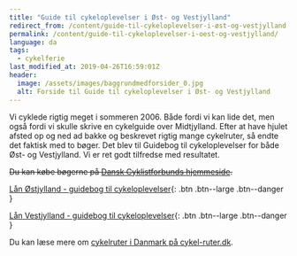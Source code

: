 ```yaml
---
title: "Guide til cykeloplevelser i Øst- og Vestjylland"
redirect_from: /content/guide-til-cykeloplevelser-i-øst-og-vestjylland
permalink: /content/guide-til-cykeloplevelser-i-oest-og-vestjylland/
language: da
tags:
  - cykelferie
last_modified_at: 2019-04-26T16:59:01Z
header:
  image: /assets/images/baggrundmedforsider_0.jpg
  alt: Forside til Guide til cykeloplevelser i Øst- og Vestjylland
---
```


Vi cyklede rigtig meget i sommeren 2006. Både fordi vi kan lide det, men også fordi vi skulle skrive en cykelguide over Midtjylland. Efter at have hjulet afsted op og ned ad bakke og beskrevet rigtig mange cykelruter, så endte det faktisk med to bøger. Det blev til Guidebog til cykeloplevelser for både Øst- og Vestjylland. Vi er ret godt tilfredse med resultatet.

<del>Du kan købe bøgerne på [Dansk Cyklistforbunds hjemmeside](http://www.dcf.dk/).</del>

[Lån Østjylland - guidebog til cykeloplevelser](https://bibliotek.dk/da/work/870970-basis%3A26917603){: .btn .btn--large .btn--danger }

[Lån Vestjylland - guidebog til cykeloplevelser](https://bibliotek.dk/da/work/870970-basis%3A26918979){: .btn .btn--large .btn--danger }

Du kan læse mere om [cykelruter i Danmark på cykel-ruter.dk](https://www.cykel-ruter.dk/cykelruter-danmark/).
